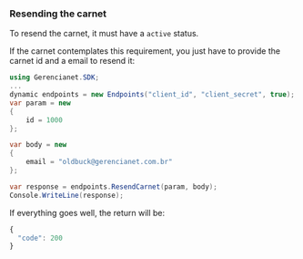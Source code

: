 ### Resending the carnet

To resend the carnet, it must have a `active` status.

If the carnet contemplates this requirement, you just have to provide the carnet id and a email to resend it:

```c#
using Gerencianet.SDK;
...
dynamic endpoints = new Endpoints("client_id", "client_secret", true);
var param = new
{
    id = 1000
};

var body = new
{
    email = "oldbuck@gerencianet.com.br"
};

var response = endpoints.ResendCarnet(param, body);
Console.WriteLine(response);
```

If everything goes well, the return will be:

```js
{
  "code": 200
}
```
